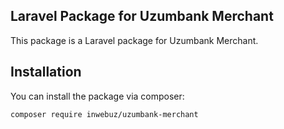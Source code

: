 ## Laravel Package for Uzumbank Merchant

This package is a Laravel package for Uzumbank Merchant.

## Installation

You can install the package via composer:

```bash
composer require inwebuz/uzumbank-merchant
```
